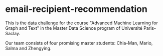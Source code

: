 # email-recipient-recommendation
This is the <a href="https://inclass.kaggle.com/c/master-data-science-mva-data-competition-2017">data challenge</a> for the course "Advanced Machine Learning for Graph and Text" in the Master Data Science program of Université Paris-Saclay.

Our team consists of four promising master students: Chia-Man, Mario, Salma and Zhengying.
